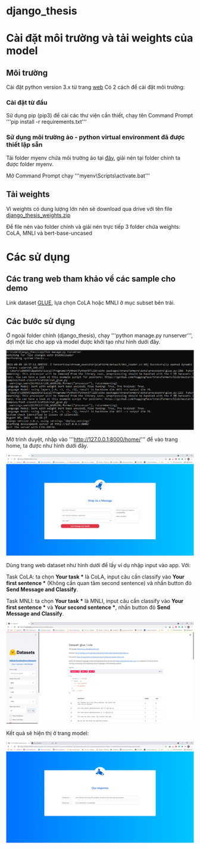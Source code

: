 # django_thesis

# Cài đặt môi trường và tải weights của model

## Môi trường

Cài đặt python version 3.x từ trang [web](https://www.python.org/)
Có 2 cách để cài đặt môi trường:

### Cài đặt từ đầu

Sử dụng pip (pip3) để cài các thư viện cần thiết, chạy tên Command Prompt '''pip install -r requirements.txt'''

### Sử dụng môi trường ảo - python virtual environment đã được thiết lập sẵn

Tải folder myenv chứa môi trường ảo tại [đây](https://drive.google.com/file/d/1q8LUVmM0sOLI9yOJBALEXHeKgPr99I2y/view?usp=sharing), giải nén tại folder chính ta được folder myenv.

Mở Command Prompt chạy '''myenv\Scripts\activate.bat'''

## Tải weights

Vì weights có dung lượng lớn nên sẽ download qua drive với tên file [django_thesis_weights.zip](https://drive.google.com/file/d/1NQXc6DqYL4PzThR5d7C-4_sUPmHB0O9h/view?usp=sharing)

Để file nén vào folder chính và giải nén trực tiếp 3 folder chứa weights: CoLA, MNLI và bert-base-uncased

# Các sử dụng

## Các trang web tham khảo về các sample cho demo

Link dataset [GLUE](https://huggingface.co/datasets/viewer/?dataset=glue), lựa chọn CoLA hoặc MNLI ở mục subset bên trái.

## Các bước sử dụng

Ở ngoài folder chính (django_thesis), chạy '''python manage.py runserver''', đợi một lúc cho app và model được khởi tạo như hình dưới đây.

![runserver](/images/runserver.png)

Mở trình duyệt, nhập vào '''http://127.0.0.1:8000/home/''' để vào trang home, ta được như hình dưới đây.

![home](/images/home.png)

Dùng trang web dataset như hình dưới để lấy ví dụ nhập input vào app. Với:

Task CoLA: ta chọn <strong>Your task *</strong> là CoLA, input câu cần classify vào <strong>Your first sentence *</strong> (Không cần quan tâm second sentence) và nhấn button đỏ <strong>Send Message and Classify</strong>.

Task MNLI: ta chọn <strong>Your task *</strong> là MNLI, input câu cần classify vào <strong>Your first sentence *</strong> và <strong>Your second sentence *</strong>, nhấn button đỏ <strong>Send Message and Classify</strong>.

![data](/images/datasets.png)

Kết quả sẽ hiện thị ở trang model:

![model](/images/model.png)
